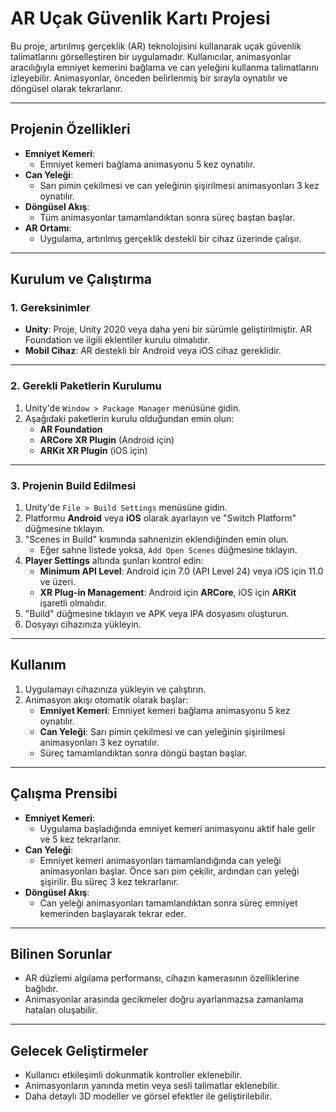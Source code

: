 # **AR Uçak Güvenlik Kartı Projesi**

Bu proje, artırılmış gerçeklik (AR) teknolojisini kullanarak uçak güvenlik talimatlarını görselleştiren bir uygulamadır. Kullanıcılar, animasyonlar aracılığıyla emniyet kemerini bağlama ve can yeleğini kullanma talimatlarını izleyebilir. Animasyonlar, önceden belirlenmiş bir sırayla oynatılır ve döngüsel olarak tekrarlanır.

---

## **Projenin Özellikleri**
- **Emniyet Kemeri**:
  - Emniyet kemeri bağlama animasyonu 5 kez oynatılır.
- **Can Yeleği**:
  - Sarı pimin çekilmesi ve can yeleğinin şişirilmesi animasyonları 3 kez oynatılır.
- **Döngüsel Akış**:
  - Tüm animasyonlar tamamlandıktan sonra süreç baştan başlar.
- **AR Ortamı**:
  - Uygulama, artırılmış gerçeklik destekli bir cihaz üzerinde çalışır.

---

## **Kurulum ve Çalıştırma**

### **1. Gereksinimler**
- **Unity**: Proje, Unity 2020 veya daha yeni bir sürümle geliştirilmiştir. AR Foundation ve ilgili eklentiler kurulu olmalıdır.
- **Mobil Cihaz**: AR destekli bir Android veya iOS cihaz gereklidir.

---

### **2. Gerekli Paketlerin Kurulumu**
1. Unity'de `Window > Package Manager` menüsüne gidin.
2. Aşağıdaki paketlerin kurulu olduğundan emin olun:
   - **AR Foundation**
   - **ARCore XR Plugin** (Android için)
   - **ARKit XR Plugin** (iOS için)

---

### **3. Projenin Build Edilmesi**
1. Unity'de `File > Build Settings` menüsüne gidin.
2. Platformu **Android** veya **iOS** olarak ayarlayın ve "Switch Platform" düğmesine tıklayın.
3. "Scenes in Build" kısmında sahnenizin eklendiğinden emin olun.
   - Eğer sahne listede yoksa, `Add Open Scenes` düğmesine tıklayın.
4. **Player Settings** altında şunları kontrol edin:
   - **Minimum API Level**: Android için 7.0 (API Level 24) veya iOS için 11.0 ve üzeri.
   - **XR Plug-in Management**: Android için **ARCore**, iOS için **ARKit** işaretli olmalıdır.
5. "Build" düğmesine tıklayın ve APK veya IPA dosyasını oluşturun.
6. Dosyayı cihazınıza yükleyin.

---

## **Kullanım**
1. Uygulamayı cihazınıza yükleyin ve çalıştırın.
2. Animasyon akışı otomatik olarak başlar:
   - **Emniyet Kemeri**: Emniyet kemeri bağlama animasyonu 5 kez oynatılır.
   - **Can Yeleği**: Sarı pimin çekilmesi ve can yeleğinin şişirilmesi animasyonları 3 kez oynatılır.
   - Süreç tamamlandıktan sonra döngü baştan başlar.

---

## **Çalışma Prensibi**
- **Emniyet Kemeri**:
  - Uygulama başladığında emniyet kemeri animasyonu aktif hale gelir ve 5 kez tekrarlanır.
- **Can Yeleği**:
  - Emniyet kemeri animasyonları tamamlandığında can yeleği animasyonları başlar. Önce sarı pim çekilir, ardından can yeleği şişirilir. Bu süreç 3 kez tekrarlanır.
- **Döngüsel Akış**:
  - Can yeleği animasyonları tamamlandıktan sonra süreç emniyet kemerinden başlayarak tekrar eder.

---

## **Bilinen Sorunlar**
- AR düzlemi algılama performansı, cihazın kamerasının özelliklerine bağlıdır.
- Animasyonlar arasında gecikmeler doğru ayarlanmazsa zamanlama hataları oluşabilir.

---

## **Gelecek Geliştirmeler**
- Kullanıcı etkileşimli dokunmatik kontroller eklenebilir.
- Animasyonların yanında metin veya sesli talimatlar eklenebilir.
- Daha detaylı 3D modeller ve görsel efektler ile geliştirilebilir.
